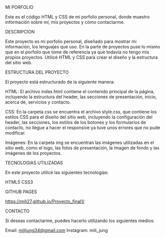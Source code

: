 MI PORFOLIO

Este es el código HTML y CSS de mi porfolio personal, donde muestro información sobre mí, mis proyectos y cómo contactarme.

DESCRIPCION

Este proyecto es mi porfolio personal, diseñado para mostrar mi información, los lenguajes que uso. En la parte de proyectos puse lo mismo que en el porfolio que tome de referencia ya que todavia no tengo mis propios proyectos. Utilicé HTML y CSS para crear el diseño y la estructura del sitio web.

ESTRUCTURA DEL PROYECTO

El proyecto está estructurado de la siguiente manera:

HTML: El archivo index.html contiene el contenido principal de la página, incluyendo la estructura del header, las secciones de presentación, inicio, acerca de, servicios y contacto.

CSS: En la carpeta css se encuentra el archivo style.css, que contiene los estilos CSS para el diseño del sitio web, incluyendo la configuración del header, las secciones, los estilos de los botones y los formularios de contacto, no llegue a hacer el responsive ya tuve unos errores que no pude modificar.

Imágenes: En la carpeta img se encuentran las imágenes utilizadas en el sitio web, como el logo, las fotos de presentación, la imagen de fondo y las imágenes de los proyectos.

TECNOLOGIAS UTILIZADAS

En este proyecto utilicé las siguientes tecnologías:

HTML5
CSS3

GITHUB PAGES 

https://mili27.github.io/Proyecto_final1/

CONTACTO

Si deseas contactarme, puedes hacerlo utilizando los siguientes medios:

Email: milijung34@gmail.com
Instagram: mili_jung
